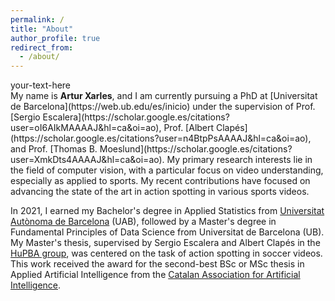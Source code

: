 ```yaml
---
permalink: /
title: "About"
author_profile: true
redirect_from: 
  - /about/
---
```


<div style="text-align: align"> your-text-here </div>
My name is <b>Artur Xarles</b>, and I am currently pursuing a PhD at [Universitat de Barcelona](https://web.ub.edu/es/inicio) under the supervision of Prof. [Sergio Escalera](https://scholar.google.es/citations?user=oI6AIkMAAAAJ&hl=ca&oi=ao), Prof. [Albert Clapés](https://scholar.google.es/citations?user=n4BtpPsAAAAJ&hl=ca&oi=ao), and Prof. [Thomas B. Moeslund](https://scholar.google.es/citations?user=XmkDts4AAAAJ&hl=ca&oi=ao). My primary research interests lie in the field of computer vision, with a particular focus on video understanding, especially as applied to sports. My recent contributions have focused on advancing the state of the art in action spotting in various sports videos.

In 2021, I earned my Bachelor's degree in Applied Statistics from [Universitat Autònoma de Barcelona](https://www.uab.cat/web/universitat-autonoma-de-barcelona-1345467950436.html) (UAB), followed by a Master's degree in Fundamental Principles of Data Science from Universitat de Barcelona (UB). My Master's thesis, supervised by Sergio Escalera and Albert Clapés in the [HuPBA group](https://sergioescalera.com/students/), was centered on the task of action spotting in soccer videos. This work received the award for the second-best BSc or MSc thesis in Applied Artificial Intelligence from the [Catalan Association for Artificial Intelligence](https://www.acia.cat/).
